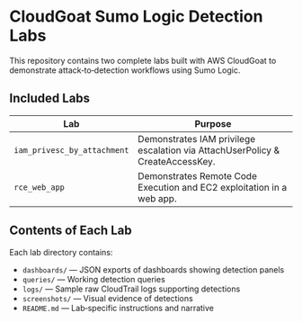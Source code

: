 # CloudGoat Sumo Logic Detection Labs

This repository contains two complete labs built with AWS CloudGoat to demonstrate attack‑to‑detection workflows using Sumo Logic.

## Included Labs

| Lab | Purpose |
|---|---------|
| `iam_privesc_by_attachment` | Demonstrates IAM privilege escalation via AttachUserPolicy & CreateAccessKey. |
| `rce_web_app` | Demonstrates Remote Code Execution and EC2 exploitation in a web app. |

## Contents of Each Lab

Each lab directory contains:

- `dashboards/` — JSON exports of dashboards showing detection panels  
- `queries/` — Working detection queries  
- `logs/` — Sample raw CloudTrail logs supporting detections  
- `screenshots/` — Visual evidence of detections  
- `README.md` — Lab‑specific instructions and narrative 
